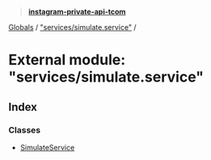 > **[instagram-private-api-tcom](../README.md)**

[Globals](../README.md) / ["services/simulate.service"](_services_simulate_service_.md) /

# External module: "services/simulate.service"

## Index

### Classes

* [SimulateService](../classes/_services_simulate_service_.simulateservice.md)